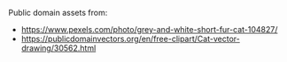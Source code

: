 Public domain assets from:
- https://www.pexels.com/photo/grey-and-white-short-fur-cat-104827/
- https://publicdomainvectors.org/en/free-clipart/Cat-vector-drawing/30562.html
